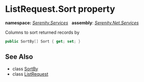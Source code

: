 # ListRequest.Sort property
**namespace:** *[Serenity.Services](../../README.md#serenity.services-namespace)*   **assembly**: *[Serenity.Net.Services](../../README.md)*

Columns to sort returned records by

```csharp
public SortBy[] Sort { get; set; }
```

## See Also

* class [SortBy](../SortBy.md)
* class [ListRequest](../ListRequest.md)